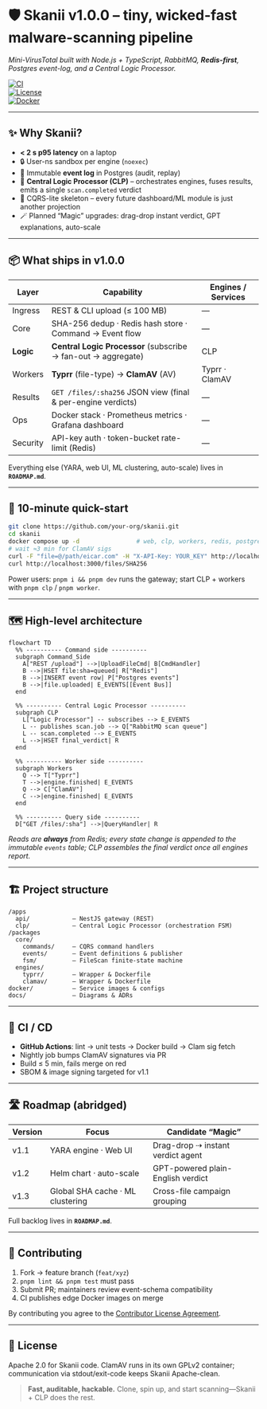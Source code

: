 # 🛡️ **Skanii** v1.0.0 – tiny, wicked-fast malware-scanning pipeline  
*Mini-VirusTotal built with Node.js + TypeScript, RabbitMQ, **Redis-first**, Postgres event-log, and a Central Logic Processor.*

[![CI](https://img.shields.io/github/actions/workflow/status/your-org/skanii/ci.yml?label=CI)](…)  
[![License](https://img.shields.io/badge/license-Apache--2.0-blue)](LICENSE)  
[![Docker](https://img.shields.io/badge/docker-ready-green)](docker-compose.yml)

---

## ✨ Why Skanii?

* **< 2 s p95 latency** on a laptop  
* 🔒 User-ns sandbox per engine (`noexec`)  
* 📜 Immutable **event log** in Postgres (audit, replay)  
* 🧠 **Central Logic Processor (CLP)** – orchestrates engines, fuses results, emits a single `scan.completed` verdict  
* 🚀 CQRS-lite skeleton – every future dashboard/ML module is just another projection  
* 🪄 Planned “Magic” upgrades: drag-drop instant verdict, GPT explanations, auto-scale

---

## 📦 What ships in v1.0.0

| Layer | Capability | Engines / Services |
|-------|------------|--------------------|
| Ingress | REST & CLI upload (≤ 100 MB) | — |
| Core   | SHA-256 dedup · Redis hash store · Command → Event flow | — |
| **Logic** | **Central Logic Processor** (subscribe → fan-out → aggregate) | CLP |
| Workers | **Typrr** (file-type) → **ClamAV** (AV) | Typrr · ClamAV |
| Results | `GET /files/:sha256` JSON view (final & per-engine verdicts) | — |
| Ops | Docker stack · Prometheus metrics · Grafana dashboard | — |
| Security | API-key auth · token-bucket rate-limit (Redis) | — |

Everything else (YARA, web UI, ML clustering, auto-scale) lives in **`ROADMAP.md`**.

---

## 🚀 10-minute quick-start

```bash
git clone https://github.com/your-org/skanii.git
cd skanii
docker compose up -d                # web, clp, workers, redis, postgres, rabbitmq, grafana
# wait ≈3 min for ClamAV sigs
curl -F "file=@/path/eicar.com" -H "X-API-Key: YOUR_KEY" http://localhost:3000/upload
curl http://localhost:3000/files/SHA256
````

Power users: `pnpm i && pnpm dev` runs the gateway; start CLP + workers with `pnpm clp` / `pnpm worker`.

---

## 🗺️ High-level architecture

```mermaid
flowchart TD
  %% ---------- Command side ----------
  subgraph Command_Side
    A["REST /upload"] -->|UploadFileCmd| B[CmdHandler]
    B -->|HSET file:sha=queued| R["Redis"]
    B -->|INSERT event row| P["Postgres events"]
    B -->|file.uploaded| E_EVENTS[[Event Bus]]
  end

  %% ---------- Central Logic Processor ----------
  subgraph CLP
    L["Logic Processor"] -- subscribes --> E_EVENTS
    L -- publishes scan.job --> Q["RabbitMQ scan queue"]
    L -- scan.completed --> E_EVENTS
    L -->|HSET final_verdict| R
  end

  %% ---------- Worker side ----------
  subgraph Workers
    Q --> T["Typrr"]
    T -->|engine.finished| E_EVENTS
    Q --> C["ClamAV"]
    C -->|engine.finished| E_EVENTS
  end

  %% ---------- Query side ----------
  D["GET /files/:sha"] -->|QueryHandler| R
```

*Reads are **always** from Redis; every state change is appended to the immutable `events` table; CLP assembles the final verdict once all engines report.*

---

## 🏗️ Project structure

```
/apps
  api/            – NestJS gateway (REST)
  clp/            – Central Logic Processor (orchestration FSM)
/packages
  core/
    commands/     – CQRS command handlers
    events/       – Event definitions & publisher
    fsm/          – FileScan finite-state machine
  engines/
    typrr/        – Wrapper & Dockerfile
    clamav/       – Wrapper & Dockerfile
docker/           – Service images & configs
docs/             – Diagrams & ADRs
```

---

## 🧪 CI / CD

* **GitHub Actions**: lint → unit tests → Docker build → Clam sig fetch
* Nightly job bumps ClamAV signatures via PR
* Build ≤ 5 min, fails merge on red
* SBOM & image signing targeted for v1.1

---

## 🛣️ Roadmap (abridged)

| Version | Focus                            | Candidate “Magic”                 |
| ------- | -------------------------------- | --------------------------------- |
| v1.1    | YARA engine · Web UI             | Drag-drop ⇢ instant verdict agent |
| v1.2    | Helm chart · auto-scale          | GPT-powered plain-English verdict |
| v1.3    | Global SHA cache · ML clustering | Cross-file campaign grouping      |

Full backlog lives in **`ROADMAP.md`**.

---

## 🤝 Contributing

1. Fork → feature branch (`feat/xyz`)
2. `pnpm lint && pnpm test` must pass
3. Submit PR; maintainers review event-schema compatibility
4. CI publishes edge Docker images on merge

By contributing you agree to the [Contributor License Agreement](CLA.md).

---

## 📜 License

Apache 2.0 for Skanii code.
ClamAV runs in its own GPLv2 container; communication via stdout/exit-code keeps Skanii Apache-clean.

> **Fast, auditable, hackable.** Clone, spin up, and start scanning—Skanii + CLP does the rest.
